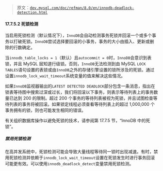 > 原文：[`dev.mysql.com/doc/refman/8.0/en/innodb-deadlock-detection.html`](https://dev.mysql.com/doc/refman/8.0/en/innodb-deadlock-detection.html)

#### 17.7.5.2 死锁检测

当启用死锁检测（默认情况下），`InnoDB`会自动检测事务死锁并回滚一个或多个事务以打破死锁。`InnoDB`尝试选择要回滚的小事务，事务的大小由插入、更新或删除的行数确定。

当`innodb_table_locks = 1`（默认）且`autocommit = 0`时，`InnoDB`会意识到表锁，并且 MySQL 层知道行级锁。否则，`InnoDB`无法检测到由 MySQL `LOCK TABLES`语句设置的表锁或由`InnoDB`之外的存储引擎设置的锁所涉及的死锁。通过设置`innodb_lock_wait_timeout`系统变量的值来解决这些情况。

如果`InnoDB`监视器输出的`LATEST DETECTED DEADLOCK`部分包含一条消息，指出在锁表等待图中搜索过深或过长，我们将回滚以下事务，则表示等待列表上的事务数量已达到 200 的限制。超过 200 个事务的等待列表被视为死锁，并且试图检查等待列表的事务将被回滚。如果锁定线程必须查看等待列表上的超过 1,000,000 个事务拥有的锁，则也可能发生相同的错误。

有关组织数据库操作以避免死锁的技术，请参阅第 17.7.5 节，“InnoDB 中的死锁”。

##### 禁用死锁检测

在高并发系统中，死锁检测可能会导致大量线程等待同一锁时出现减速。有时，禁用死锁检测并依赖于`innodb_lock_wait_timeout`设置在死锁发生时进行事务回滚可能更有效。可以使用`innodb_deadlock_detect`变量禁用死锁检测。
